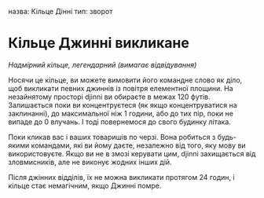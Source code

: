 назва: Кільце Дінні тип: зворот

# Кільце Джинні викликане
_Надмірний кільце, легендарний (вимагає відвідування)_

Носячи це кільце, ви можете вимовити його командне слово як діло, щоб викликати певних джиннів із повітря елементної площини. На незайнятому просторі djinni ви обираєте в межах 120 футів. Залишається поки ви концентруєтеся (як якщо концентруватися на заклинанні), до максимальної ніж 1 години, або до тих пір, поки не випаде до 0 влучань. І тоді повернемося до свого будинку літака.

Поки кликав вас і ваших товаришів по черзі. Вона робиться з будь-якими командами, які ви йому даєте, незалежно від того, яку мову ви використовуєте. Якщо ви не в змозі керувати цим, djinni захищається від зловмисників, але не виконує жодних інших дій.

Після джінних відділів, їх не можна викликати протягом 24 годин, і кільце стає немагічним, якщо Джинні помре. 